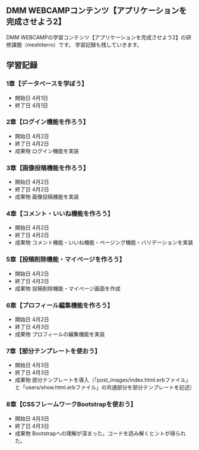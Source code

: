 ## DMM WEBCAMPコンテンツ【アプリケーションを完成させよう2】
DMM WEBCAMPの学習コンテンツ【アプリケーションを完成させよう2】の研修課題（meshiterro）です。
学習記録も残していきます。

## 学習記録
### 1章【データベースを学ぼう】
- 開始日 4月1日
- 終了日 4月1日

### 2章【ログイン機能を作ろう】
- 開始日 4月2日
- 終了日 4月2日
- 成果物 ログイン機能を実装

### 3章【画像投稿機能を作ろう】
- 開始日 4月2日
- 終了日 4月2日
- 成果物 画像投稿機能を実装

### 4章【コメント・いいね機能を作ろう】
- 開始日 4月2日
- 終了日 4月2日
- 成果物 コメント機能・いいね機能・ページング機能・バリデーションを実装

### 5章【投稿削除機能・マイページを作ろう】
- 開始日 4月2日
- 終了日 4月2日
- 成果物 投稿削除機能・マイページ画面を作成

### 6章【プロフィール編集機能を作ろう】
- 開始日 4月2日
- 終了日 4月3日
- 成果物 プロフィールの編集機能を実装

### 7章【部分テンプレートを使おう】
- 開始日 4月3日
- 終了日 4月3日
- 成果物 部分テンプレートを導入（「post_images/index.html.erbファイル」と「users/show.html.erbファイル」の共通部分を部分テンプレートを記述）

### 8章【CSSフレームワークBootstrapを使おう】
- 開始日 4月3日
- 終了日 4月3日
- 成果物 Bootstrapへの理解が深まった。コードを読み解くヒントが得られた。


<!-- # README

This README would normally document whatever steps are necessary to get the
application up and running.

Things you may want to cover:

* Ruby version

* System dependencies

* Configuration

* Database creation

* Database initialization

* How to run the test suite

* Services (job queues, cache servers, search engines, etc.)

* Deployment instructions

* ...
 -->